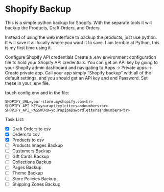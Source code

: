 # Shopify Backup
 This is a simple python backup for Shopify. With the separate tools it will backup the Products, Draft Orders, and Orders. 
  
Instead of using the web interface to backup the products, just use python. It will save it all locally where you want it to save. I am terrible at Python, this is my first time using it.  

Configure Shopify API credentials
Create a .env environment configuration file to hold your Shopify API credentials. You can get an API key by going to your Shopify admin dashboard and navigating to Apps -> Private apps -> Create private app. Call your app simply “Shopify backup” with all of the default settings, and you should get an API key and and Password. Set these in your .env file.

touch config.env
and in the file:

```
SHOPIFY_URL=your-store.myshopify.com<br>
SHOPIFY_API_KEY=yourapikeylettersandnumbers<br>
SHOPIFY_API_PASSWORD=yourapipasswordlettersandnumbers<br>
```

Task List:
- [x] Draft Orders to csv
- [x] Orders to csv
- [x] Products to csv
- [ ] Products Images Backup
- [ ] Customers Backup
- [ ] Gift Cards Backup
- [ ] Collections Backup
- [ ] Pages Backup
- [ ] Theme Backup
- [ ] Store Policies Backup
- [ ] Shipping Zones Backup

